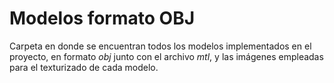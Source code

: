 # Modelos formato OBJ

Carpeta en donde se encuentran todos los modelos implementados en el proyecto, en formato *obj* junto con el archivo *mtl*, y las imágenes empleadas para el texturizado de cada modelo.
